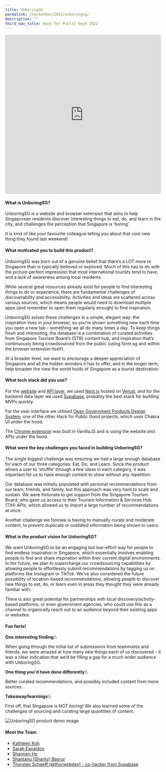 ```yaml
---
title: UnboringSG
permalink: /hackathon/2022/unboringsg/
description: ""
third_nav_title: Hack for Public Good 2022
---
```



<iframe allowfullscreen="true" height="515" width="100%" frameborder="0" src="https://docs.google.com/presentation/d/e/2PACX-1vRRBLBCQGdFGur9KOyiDnsj9phdGPRe34UK_7YRwuTc35UdFEM6ysSin24QBqtlMWxRySZGllBPEY6_/embed?start=false&loop=false&delayms=3000" ></iframe>

#### What is UnboringSG?
UnboringSG is a website and browser extension that aims to help Singaporean residents discover interesting things to eat, do, and learn in the city, and challenges the perception that Singapore is ‘boring’.

It is kind of like your favourite colleague telling you about that cool new thing they found last weekend!

#### What motivated you to build this product?
UnboringSG was born out of a genuine belief that there’s a LOT more to Singapore than is typically believed or explored. Much of this has to do with the picture-perfect impression that most international tourists tend to have, and a lack of awareness among local residents.

While several great resources already exist for people to find interesting things to do or experience, there are fundamental challenges of discoverability and accessibility. Activities and ideas are scattered across various sources, which means people would need to download multiple apps (and remember to open them regularly enough) to find inspiration.

UnboringSG solves these challenges in a simple, elegant way: the inspiration lives in your browser, so you’re shown something new each time you open a new tab – something we all do many times a day. To keep things fresh and interesting, the database is a combination of curated activities from Singapore Tourism Board’s (STB) content hub, and inspiration that’s continuously being crowdsourced from the public (using form.sg and within the browser extension itself).

At a broader level, we want to encourage a deeper appreciation of Singapore and all the hidden wonders it has to offer, and in the longer term, help broaden the view the world holds of Singapore as a tourist destination.

#### What tech stack did you use?

For the [website](https://github.com/thorwebdev/unboring.sg/tree/main/website) and [API layer](https://github.com/thorwebdev/unboring.sg/tree/main/website/pages/api), we used [Next.js](https://nextjs.org/) hosted on [Vercel](https://vercel.com/home), and for the backend data layer we used [Supabase](https://supabase.com/), probably the best stack for building MVPs quickly.

For the user interface we utilised [Open Government Products Design System](https://github.com/opengovsg/design-system), one of the other Hack for Public Good projects, which uses Chakra UI under the hood.

The [Chrome extension](https://github.com/thorwebdev/unboring.sg/tree/main/chrome_extension) was built in VanillaJS and is using the website and APIs under the hood.

#### What were the key challenges you faced in building UnboringSG? 

The single biggest challenge was ensuring we had a large enough database for each of our three categories: Eat, Do, and Learn. Since the product allows a user to ‘shuffle’ through a few ideas in each category, it was important for us to have enough content to show without any repetition.

Our database was initially populated with personal recommendations from our team, friends, and family, but this approach was very hard to scale and sustain. We were fortunate to get support from the Singapore Tourism Board, who gave us access to their Tourism Information & Services Hub (TIH) APIs, which allowed us to import a large number of recommendations at once. 

Another challenge we foresee is having to manually curate and moderate content, to prevent duplicate or outdated information being shown to users.

#### What is the product vision for UnboringSG? 
We want UnboringSG to be an engaging but low-effort way for people to find endless inspiration in Singapore, which essentially involves enabling people to find and share inspiration within their current digital environments. In the future, we plan to supercharge our crowdsourcing capabilities by allowing people to effortlessly submit recommendations by tagging us on platforms like Instagram or TikTok. We’ve also considered the future possibility of location-based recommendations, allowing people to discover new things to eat, do, or learn even in areas they thought they were already familiar with.

There is also great potential for partnerships with local discovery/activity-based platforms, or even government agencies, who could use this as a channel to organically reach out to an audience beyond their existing apps or websites.

#### Fun facts!
**One interesting finding:**\\

When going through the initial list of submissions from teammates and friends, we were amazed at how many new things each of us discovered – it was a clear indication that we’d be filling a gap for a much wider audience with UnboringSG.

**One thing you'd have done differently:**\\

Better curated recommendations, and possibly included content from more sources.

**Takeaway/learnings:**\\

First off, that Singapore is NOT boring! We also learned some of the challenges of sourcing and curating large quantities of content.

![UnboringSG product demo image](/images/unboringsg-snapshot.jpg)

#### Meet the Team

- [Kathleen Koh](https://www.linkedin.com/in/kathleenkohhuiying/)
- [Sarah Espaldon](https://www.linkedin.com/in/sarahespaldon/)
- [Shannen Ho](https://www.linkedin.com/in/shannen-ho/)
- [Shantanu (Shanty) Basrur](https://www.linkedin.com/in/sbasrur/)
- [Thorsten Schaeff (@thorwebdev) - co-hacker from Supabase](https://www.linkedin.com/in/thorwebdev/)

